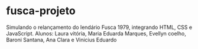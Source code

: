# fusca-projeto

Simulando o relançamento do lendário Fusca 1979, integrando HTML, CSS e JavaScript.
Alunos: Laura vitória, Maria Eduarda Marques, Evellyn coelho, Baroni Santana, Ana Clara e Vinicius Eduardo
